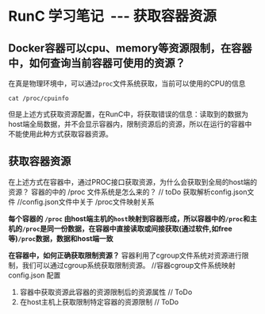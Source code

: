 # RunC 学习笔记  --- 获取容器资源
## Docker容器可以cpu、memory等资源限制，在容器中，如何查询当前容器可使用的资源？
在真是物理环境中，可以通过`proc`文件系统获取，当前可以使用的CPU的信息
```
cat /proc/cpuinfo
```
但是上述方式获取资源配置，在RunC中，将获取错误的信息：读取到的数据为host端全局数据，并不会显示容器内，限制资源后的资源，所以在运行的容器中不能使用此种方式获取容器资源。

## 获取容器资源
在上述方式在容器中，通过PROC接口获取资源，为什么会获取到全局的host端的资源？
容器的中的 /proc 文件系统是怎么来的？ 
// toDo 获取解析config.json文件
//config.json文件中关于 /proc文件映射关系

**每个容器的 `/proc` 由host端主机的`host`映射到容器形成，所以容器中的`/proc`和主机的`/proc`是同一份数据，在容器中直接读取或间接获取(通过软件,如free等)`/proc`数据，数据和host端一致**

**在容器中，如何正确获取限制资源？**
容器利用了cgroup文件系统对资源进行限制，我们可以通过cgroup系统获取限制资源。
//容器cgroup文件系统映射 config.json 配置
1. 容器中获取资源此容器的资源限制后的资源属性
// ToDo
2. 在host主机上获取限制特定容器的资源限制
// ToDo


